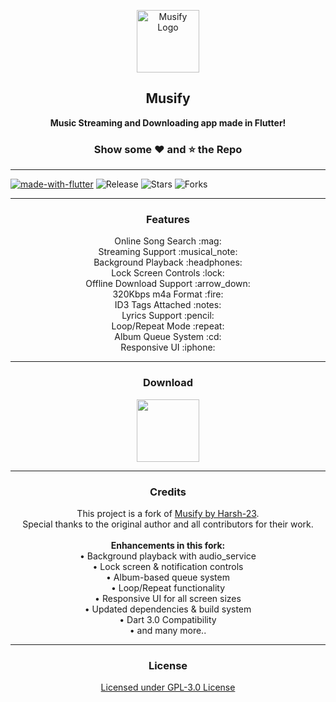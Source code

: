 <p align="center">
 <img width="100px" src="https://telegra.ph/file/ceab212e2a6cb5c0ea087.png" align="center" alt="Musify Logo" />
 <h2 align="center"><b>Musify</b></h2>
 <p align="center"><b>Music Streaming and Downloading app made in Flutter!</b></p>
</p>

<h3 align="center">Show some ❤️ and ⭐ the Repo</h3>

---
[![made-with-flutter](https://img.shields.io/badge/Made%20with-Flutter-1f425f.svg)](https://flutter.dev/) ![Release](https://img.shields.io/github/v/release/kunal7236/Musify) ![Stars](https://img.shields.io/github/stars/kunal7236/Musify) ![Forks](https://img.shields.io/github/forks/kunal7236/Musify)

---

  <h3 align="center">Features</h3>
  <p align="center">
    Online Song Search :mag:<br>
    Streaming Support :musical_note:<br>
    Background Playback :headphones:<br>
    Lock Screen Controls :lock:<br>
    Offline Download Support :arrow_down:<br>
    320Kbps m4a Format :fire:<br>
    ID3 Tags Attached :notes:<br>
  	Lyrics Support :pencil:<br>
    Loop/Repeat Mode :repeat:<br>
    Album Queue System :cd:<br>
    Responsive UI :iphone:<br>

---

  <h3 align="center">Download</h3>
  <p align="center" ><a href="https://github.com/kunal7236/Musify/releases" rel="GitHub Releases"><img width="100" height="100" src="https://telegra.ph/file/21bb2cc648561f192cea4.png"></a></p>

---

  <h3 align="center">Credits</h3>
  <p align="center">
    This project is a fork of <a href="https://github.com/Harsh-23/Musify">Musify by Harsh-23</a>.<br>
    Special thanks to the original author and all contributors for their work.<br><br>
    <b>Enhancements in this fork:</b><br>
    • Background playback with audio_service<br>
    • Lock screen & notification controls<br>
    • Album-based queue system<br>
    • Loop/Repeat functionality<br>
    • Responsive UI for all screen sizes<br>
    • Updated dependencies & build system<br>
    • Dart 3.0 Compatibility<br>
    • and many more..<br>
  </p>

---

  <h3 align="center">License</h3>
  <p align="center" ><a href="https://github.com/kunal7236/Musify/blob/master/LICENSE.md" rel="License">Licensed under GPL-3.0 License</a></p>
